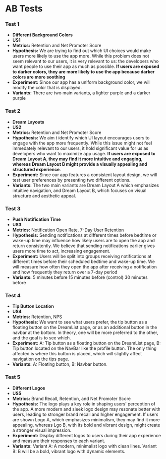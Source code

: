 # AB Tests

### Test 1
- **Different Background Colors**
- **US1**
- **Metrics:** Retention and Net Promoter Score
- **Hypothesis:** We are trying to find out which UI choices would make users more likely to use the app more. While this problem does not seem relevant to our users, it is very relevant to us: the developers who want people to use their app as much as possible. **If users are exposed to darker colors, they are more likely to use the app because darker colors are more soothing**
- **Experiment:** Since our app has a uniform background color, we will modify the color that is displayed.
- **Variants:** There are two main variants, a lighter purple and a darker purple

### Test 2
- **Dream Layouts**
- **US2**
- **Metrics:** Retention and Net Promoter Score
- **Hypothesis:** We aim t identify which UI layout encourages users to engage with the app more frequently. While this issue might not feel immedately relevant to our users, it hold significant value for us as developers who want to maximize app usage. **If users are exposed to Dream Layout A, they may find it more intuitive and engaging, whereas Dream Layout B might provide a visually appealing and structured experience**.
- **Experiment:** Since our app features a consistent layout design, we will test user preferences by presenting two different options.
- **Variants:** The two main variants are Dream Layout A which emphasizes intuitive navigation, and Dream Layout B, which focuses on visual structure and aesthetic appeal.

### Test 3
- **Push Notification Time**
- **US3** 
- **Metrics:** Notification Open Rate, 7-Day User Retention
- **Hypothesis:** Sending notifications at different times before bedtime or wake-up time may influence how likely users are to open the app and return consistently. We believe that sending notifications earlier gives users more time to act, increasing engagement.
- **Experiment:** Users will be split into groups receiving notifications at different times before their scheduled bedtime and wake-up time. We will measure how often they open the app after receiving a notification and how frequently they return over a 7-day period
- **Variants:** 5 minutes before
  15 minutes before (control)
  30 minutes before

### Test 4
- **Tip Button Location**
- **US4**
- **Metrics:** Retention, NPS
- **Hypothesis:** We want to see what users prefer, the tip button as a floating button on the DreamList page, or as an additional button in the navbar at the bottom. In theory, one will be more preferred to the other, and the goal is to see which.
- **Experiment:** A: Tip button as a floating button on the DreamList page, B: Tip button located on the NavBar like the profile button. The only thing affected is where this button is placed, which will slightly affect navigation on the tips page. 
- **Variants:** A: Floating button, B: Navbar button.

### Test 5
- **Different Logos**
- **US5**
- **Metrics:** Brand Recall, Retention, and Net Promoter Score
- **Hypothesis:** The logo plays a key role in shaping users' perception of the app. A more modern and sleek logo design may resonate better with users, leading to stronger brand recall and higher engagement. If users are shown Logo A, which emphasizes minimalism, they may find it more appealing, whereas Lgo B, with its bold and vibrant design, might create a stronger visual impression.
- **Experiment:** Display different logos to users during their app experience and measure their responses to each variant.
- **Variants:** Variant A: A modern, minimalist logo with clean lines. Variant B: B will be a bold, vibrant logo with dynamic elements.
